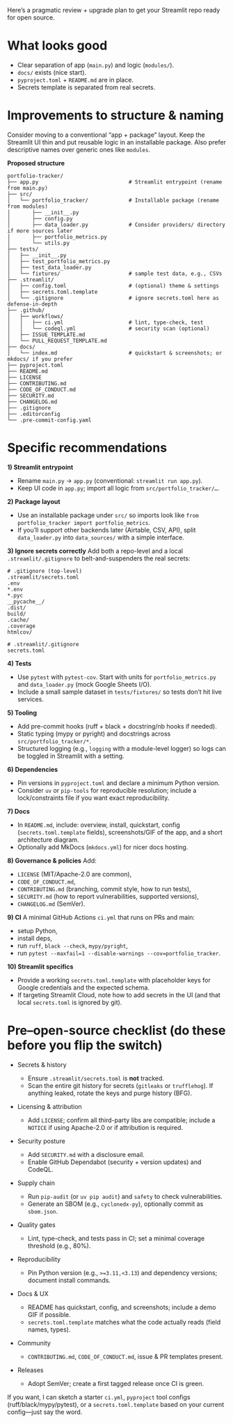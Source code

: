 Here’s a pragmatic review + upgrade plan to get your Streamlit repo ready for open source.

# What looks good

* Clear separation of app (`main.py`) and logic (`modules/`).
* `docs/` exists (nice start).
* `pyproject.toml` + `README.md` are in place.
* Secrets template is separated from real secrets.

# Improvements to structure & naming

Consider moving to a conventional “app + package” layout. Keep the Streamlit UI thin and put reusable logic in an installable package. Also prefer descriptive names over generic ones like `modules`.

**Proposed structure**

```
portfolio-tracker/
├── app.py                             # Streamlit entrypoint (rename from main.py)
├── src/
│   └── portfolio_tracker/             # Installable package (rename from modules)
│       ├── __init__.py
│       ├── config.py
│       ├── data_loader.py             # Consider providers/ directory if more sources later
│       ├── portfolio_metrics.py
│       └── utils.py
├── tests/
│   ├── __init__.py
│   ├── test_portfolio_metrics.py
│   ├── test_data_loader.py
│   └── fixtures/                      # sample test data, e.g., CSVs
├── .streamlit/
│   ├── config.toml                    # (optional) theme & settings
│   ├── secrets.toml.template
│   └── .gitignore                     # ignore secrets.toml here as defense-in-depth
├── .github/
│   ├── workflows/
│   │   ├── ci.yml                     # lint, type-check, test
│   │   └── codeql.yml                 # security scan (optional)
│   ├── ISSUE_TEMPLATE.md
│   └── PULL_REQUEST_TEMPLATE.md
├── docs/
│   └── index.md                       # quickstart & screenshots; or mkdocs/ if you prefer
├── pyproject.toml
├── README.md
├── LICENSE
├── CONTRIBUTING.md
├── CODE_OF_CONDUCT.md
├── SECURITY.md
├── CHANGELOG.md
├── .gitignore
├── .editorconfig
└── .pre-commit-config.yaml
```

# Specific recommendations

**1) Streamlit entrypoint**

* Rename `main.py` → `app.py` (conventional: `streamlit run app.py`).
* Keep UI code in `app.py`; import all logic from `src/portfolio_tracker/…`.

**2) Package layout**

* Use an installable package under `src/` so imports look like `from portfolio_tracker import portfolio_metrics`.
* If you’ll support other backends later (Airtable, CSV, API), split `data_loader.py` into `data_sources/` with a simple interface.

**3) Ignore secrets correctly**
Add both a repo-level and a local `.streamlit/.gitignore` to belt-and-suspenders the real secrets:

```
# .gitignore (top-level)
.streamlit/secrets.toml
.env
*.env
*.pyc
__pycache__/
.dist/
build/
.cache/
.coverage
htmlcov/

# .streamlit/.gitignore
secrets.toml
```

**4) Tests**

* Use `pytest` with `pytest-cov`. Start with units for `portfolio_metrics.py` and `data_loader.py` (mock Google Sheets I/O).
* Include a small sample dataset in `tests/fixtures/` so tests don’t hit live services.

**5) Tooling**

* Add pre-commit hooks (ruff + black + docstring/nb hooks if needed).
* Static typing (mypy or pyright) and docstrings across `src/portfolio_tracker/*`.
* Structured logging (e.g., `logging` with a module-level logger) so logs can be toggled in Streamlit with a setting.

**6) Dependencies**

* Pin versions in `pyproject.toml` and declare a minimum Python version.
* Consider `uv` or `pip-tools` for reproducible resolution; include a lock/constraints file if you want exact reproducibility.

**7) Docs**

* In `README.md`, include: overview, install, quickstart, config (`secrets.toml.template` fields), screenshots/GIF of the app, and a short architecture diagram.
* Optionally add MkDocs (`mkdocs.yml`) for nicer docs hosting.

**8) Governance & policies**
Add:

* `LICENSE` (MIT/Apache-2.0 are common),
* `CODE_OF_CONDUCT.md`,
* `CONTRIBUTING.md` (branching, commit style, how to run tests),
* `SECURITY.md` (how to report vulnerabilities, supported versions),
* `CHANGELOG.md` (SemVer).

**9) CI**
A minimal GitHub Actions `ci.yml` that runs on PRs and main:

* setup Python,
* install deps,
* run `ruff`, `black --check`, `mypy/pyright`,
* run `pytest --maxfail=1 --disable-warnings --cov=portfolio_tracker`.

**10) Streamlit specifics**

* Provide a working `secrets.toml.template` with placeholder keys for Google credentials and the expected schema.
* If targeting Streamlit Cloud, note how to add secrets in the UI (and that local `secrets.toml` is ignored by git).

# Pre–open-source checklist (do these before you flip the switch)

* Secrets & history

  * Ensure `.streamlit/secrets.toml` is **not** tracked.
  * Scan the entire git history for secrets (`gitleaks` or `trufflehog`). If anything leaked, rotate the keys and purge history (BFG).
* Licensing & attribution

  * Add `LICENSE`; confirm all third-party libs are compatible; include a `NOTICE` if using Apache-2.0 or if attribution is required.
* Security posture

  * Add `SECURITY.md` with a disclosure email.
  * Enable GitHub Dependabot (security + version updates) and CodeQL.
* Supply chain

  * Run `pip-audit` (or `uv pip audit`) and `safety` to check vulnerabilities.
  * Generate an SBOM (e.g., `cyclonedx-py`), optionally commit as `sbom.json`.
* Quality gates

  * Lint, type-check, and tests pass in CI; set a minimal coverage threshold (e.g., 80%).
* Reproducibility

  * Pin Python version (e.g., `>=3.11,<3.13`) and dependency versions; document install commands.
* Docs & UX

  * README has quickstart, config, and screenshots; include a demo GIF if possible.
  * `secrets.toml.template` matches what the code actually reads (field names, types).
* Community

  * `CONTRIBUTING.md`, `CODE_OF_CONDUCT.md`, issue & PR templates present.
* Releases

  * Adopt SemVer; create a first tagged release once CI is green.

If you want, I can sketch a starter `ci.yml`, `pyproject` tool configs (ruff/black/mypy/pytest), or a `secrets.toml.template` based on your current config—just say the word.
